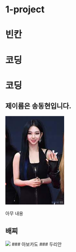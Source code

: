 # 1-project 
# 빈칸 

# 코딩 
# 코딩 
## 제이름은 송동현입니다.
![git](image.png)



아무 내용
## 배찌
<img src="https://img.shields.io/badge/!금은동!-7399C6?style=flat-square&logo=goldenline&logoColor=372213"/>
### 아보카도  
### 두리안